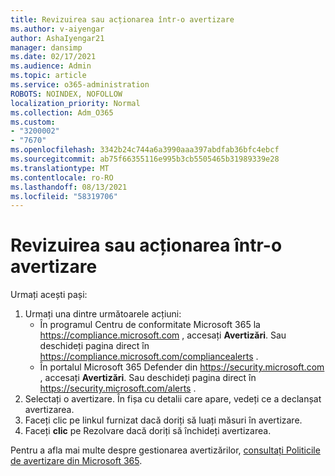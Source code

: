 ```yaml
---
title: Revizuirea sau acționarea într-o avertizare
ms.author: v-aiyengar
author: AshaIyengar21
manager: dansimp
ms.date: 02/17/2021
ms.audience: Admin
ms.topic: article
ms.service: o365-administration
ROBOTS: NOINDEX, NOFOLLOW
localization_priority: Normal
ms.collection: Adm_O365
ms.custom:
- "3200002"
- "7670"
ms.openlocfilehash: 3342b24c744a6a3990aaa397abdfab36bfc4ebcf
ms.sourcegitcommit: ab75f66355116e995b3cb5505465b31989339e28
ms.translationtype: MT
ms.contentlocale: ro-RO
ms.lasthandoff: 08/13/2021
ms.locfileid: "58319706"
---
```

# <a name="review-or-act-on-an-alert"></a>Revizuirea sau acționarea într-o avertizare

Urmați acești pași:

1. Urmați una dintre următoarele acțiuni:
   - În programul Centru de conformitate Microsoft 365 la <https://compliance.microsoft.com> , accesați **Avertizări**. Sau deschideți pagina direct în <https://compliance.microsoft.com/compliancealerts> .
   - În portalul Microsoft 365 Defender din <https://security.microsoft.com> , accesați **Avertizări**. Sau deschideți pagina direct în <https://security.microsoft.com/alerts> .
2. Selectați o avertizare. În fișa cu detalii care apare, vedeți ce a declanșat avertizarea.
3. Faceți clic pe linkul furnizat dacă doriți să luați măsuri în avertizare.
4. Faceți **clic** pe Rezolvare dacă doriți să închideți avertizarea.

Pentru a afla mai multe despre gestionarea avertizărilor, [consultați Politicile de avertizare din Microsoft 365](https://docs.microsoft.com/microsoft-365/compliance/alert-policies).
